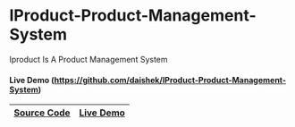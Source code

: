 # IProduct-Product-Management-System
Iproduct Is A Product Management System <br >
#### Live Demo (https://github.com/daishek/IProduct-Product-Management-System)
| [Source Code](https://github.com/daishek/JavaScript-Mini-Projects/tree/main/textEditor)                                                                                                    | [Live Demo](https://daishek.github.io/IProduct-Product-Management-System/)                                                   |
| ---------------------------------------------------------------------------------------------------------- | -----------------------------------------------
